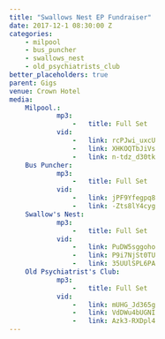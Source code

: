 ```yaml
---
title: "Swallows Nest EP Fundraiser"
date: 2017-12-1 08:30:00 Z
categories:
    - milpool
    - bus_puncher
    - swallows_nest
    - old_psychiatrists_club
better_placeholders: true
parent: Gigs
venue: Crown Hotel
media:
    Milpool.:
            mp3:
                -   title: Full Set
            vid:
                -   link: rcPJwi_uxcU
                -   link: XHKOQTbJiVs
                -   link: n-tdz_d30tk
    Bus Puncher:
            mp3:
                -   title: Full Set
            vid:
                -   link: jPF9Yfegpq8
                -   link: -Zts8lY4cyg
    Swallow's Nest:
            mp3:
                -   title: Full Set
            vid:
                -   link: PuDW5sggoho
                -   link: P9i7NjSt0TU
                -   link: 35UUlSPL6PA
    Old Psychiatrist's Club:
            mp3:
                -   title: Full Set
            vid:
                -   link: mUHG_Jd365g
                -   link: VdDWu4bUGNI
                -   link: Azk3-RXDpl4
---
```

